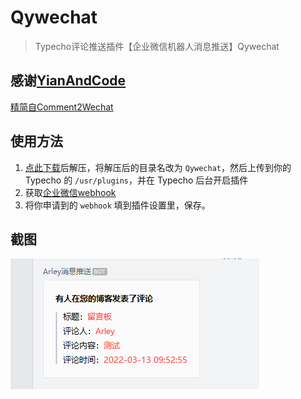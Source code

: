 # Qywechat
>Typecho评论推送插件【企业微信机器人消息推送】Qywechat

## 感谢[YianAndCode](https://github.com/YianAndCode/)
[精简自Comment2Wechat](https://github.com/YianAndCode/Comment2Wechat)

## 使用方法

 1. [点此下载](https://github.com/arleycn/Qywechat/releases/download/1.0.0/Qywechat.zip)后解压，将解压后的目录名改为 `Qywechat`，然后上传到你的 Typecho 的 `/usr/plugins`，并在 Typecho 后台开启插件
 2. 获取[企业微信webhook](https://arley.fun/13.html)
 3. 将你申请到的 `webhook` 填到插件设置里，保存。

## 截图

![Qywechat](Qywechat.png)
